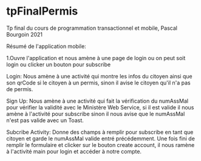 # tpFinalPermis
Tp final du cours de programmation transactionnel et mobile, Pascal Bourgoin 2021


Résumé de l'application mobile:

1.Ouvre l'application et nous amène à une page de login ou on peut soit login ou clicker un bouton pour subscribe

Login: Nous amène à une activité qui montre les infos du citoyen ainsi que son qrCode si le citoyen à un permis, sinon il avise le citoyen qu'il n'a pas de permis.

Sign Up: Nous amène à une activité qui fait la vérification du numAssMal pour vérifier la validité avec le Ministère Web Service, si il est valide il nous amène à l'activité pour subscribe sinon il nous avise que le numAssMal n'est pas valide avec un Toast.

Subcribe Activity: Donne des champs à remplir pour subscribe en tant que citoyen et garde le numAssMal valide entré précédemment. Une fois fini de remplir le formulaire et clicker sur le bouton create account, il nous ramène à l'activité main pour login et accéder à notre compte.
